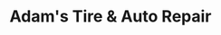 ---
title: "Adam's Tire & Auto Repair"
url: /burgaw/adams-tire-und-auto-repair/
shop: Autowerkstatt
---